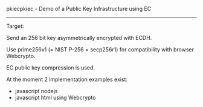 pkiecpkiec - Demo of a Public Key Infrastructure using EC

---
Target:

Send an 256 bit key asymmetrically encrypted with ECDH.

Use prime256v1 (= NIST P-256 = secp256r1) for compatibility with browser Webcrypto.

EC public key compression is used.

At the moment 2 implementation examples exist:

* javascript nodejs
* javascript html using Webcrypto
